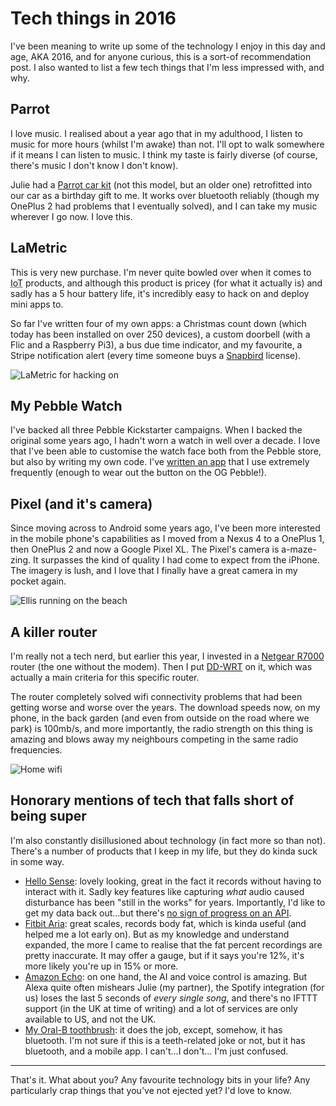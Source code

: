 # Tech things in 2016

I've been meaning to write up some of the technology I enjoy in this day and age, AKA 2016, and for anyone curious, this is a sort-of recommendation post. I also wanted to list a few tech things that I'm less impressed with, and why.

<!--more-->

## Parrot

I love music. I realised about a year ago that in my adulthood, I listen to music for more hours (whilst I'm awake) than not. I'll opt to walk somewhere if it means I can listen to music. I think my taste is fairly diverse (of course, there's music I don't know I don't know).

Julie had a [Parrot car kit](https://www.parrot.com/uk/car-kits/parrot-mki-9100#parrot-mki-9100) (not this model, but an older one) retrofitted into our car as a birthday gift to me. It works over bluetooth reliably (though my OnePlus 2 had problems that I eventually solved), and I can take my music wherever I go now. I love this.

## LaMetric


This is very new purchase. I'm never quite bowled over when it comes to <abbr title="Internet of Things">IoT</abbr> products, and although this product is pricey (for what it actually is) and sadly has a 5 hour battery life, it's incredibly easy to hack on and deploy mini apps to.

So far I've written four of my own apps: a Christmas count down (which today has been installed on over 250 devices), a custom doorbell (with a Flic and a Raspberry Pi3), a bus due time indicator, and my favourite, a Stripe notification alert (every time someone buys a [Snapbird](https://snapbird.org) license).

![LaMetric for hacking on](/images/doorbell.jpg)

## My Pebble Watch

I've backed all three Pebble Kickstarter campaigns. When I backed the original some years ago, I hadn't worn a watch in well over a decade. I love that I've been able to customise the watch face both from the Pebble store, but also by writing my own code. I've [written an app](http://remy.github.io/rest/) that I use extremely frequently (enough to wear out the button on the OG Pebble!).

## Pixel (and it's camera)

Since moving across to Android some years ago, I've been more interested in the mobile phone's capabilities as I moved from a Nexus 4 to a OnePlus 1, then OnePlus 2 and now a Google Pixel XL. The Pixel's camera is a-maze-zing. It surpasses the kind of quality I had come to expect from the iPhone. The imagery is lush, and I love that I finally have a great camera in my pocket again.

![Ellis running on the beach](/images/ellis-on-beach.jpg)

## A killer router

I'm really not a tech nerd, but earlier this year, I invested in a [Netgear R7000](http://www.netgear.co.uk/home/products/networking/wifi-routers/R7000.aspx) router (the one without the modem). Then I put [DD-WRT](https://www.dd-wrt.com/site/) on it, which was actually a main criteria for this specific router.

The router completely solved wifi connectivity problems that had been getting worse and worse over the years. The download speeds now, on my phone, in the back garden (and even from outside on the road where we park) is 100mb/s, and more importantly, the radio strength on this thing is amazing and blows away my neighbours competing in the same radio frequencies.

![Home wifi](/images/wifi-at-home.jpg)

## Honorary mentions of tech that falls short of being super

I'm also constantly disillusioned about technology (in fact more so than not). There's a number of products that I keep in my life, but they do kinda suck in some way.

- [Hello Sense](https://hello.is/): lovely looking, great in the fact it records without having to interact with it. Sadly key features like capturing _what_ audio caused disturbance has been "still in the works" for years. Importantly, I'd like to get my data back out…but there's [no sign of progress on an API](https://twitter.com/rem/status/804827255717396481).
- [Fitbit Aria](https://www.fitbit.com/uk/aria): great scales, records body fat, which is kinda useful (and helped me a lot early on). But as my knowledge and understand expanded, the more I came to realise that the fat percent recordings are pretty inaccurate. It may offer a gauge, but if it says you're 12%, it's more likely you're up in 15% or more.
- [Amazon Echo](https://amazon.com/echo): on one hand, the AI and voice control is amazing. But Alexa quite often mishears Julie (my partner), the Spotify integration (for us) loses the last 5 seconds of *every single song*, and there's no IFTTT support (in the UK at time of writing) and a lot of services are only available to US, and not the UK.
- [My Oral-B toothbrush](https://www.oralb.co.uk/en-gb/products/electric-toothbrushes/smartseries-6000-crossaction-rechargeable-bluetooth): it does the job, except, somehow, it has bluetooth. I'm not sure if this is a teeth-related joke or not, but it has bluetooth, and a mobile app. I can't…I don't… I'm just confused.

---

That's it. What about you? Any favourite technology bits in your life? Any particularly crap things that you've not ejected yet? I'd love to know.
